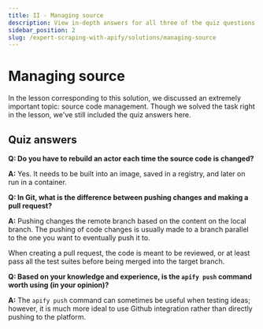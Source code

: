 ```yaml
---
title: II - Managing source
description: View in-depth answers for all three of the quiz questions that were provided in the corresponding lesson about managing source code.
sidebar_position: 2
slug: /expert-scraping-with-apify/solutions/managing-source
---
```


# Managing source

In the lesson corresponding to this solution, we discussed an extremely important topic: source code management. Though we solved the task right in the lesson, we've still included the quiz answers here.

## [](#quiz-answers) Quiz answers

**Q: Do you have to rebuild an actor each time the source code is changed?**

**A:** Yes. It needs to be built into an image, saved in a registry, and later on run in a container.

**Q: In Git, what is the difference between pushing changes and making a pull request?**

**A:** Pushing changes the remote branch based on the content on the local branch. The pushing of code changes is usually made to a branch parallel to the one you want to eventually push it to.

When creating a pull request, the code is meant to be reviewed, or at least pass all the test suites before being merged into the target branch.

**Q: Based on your knowledge and experience, is the `apify push` command worth using (in your opinion)?**

**A:** The `apify push` command can sometimes be useful when testing ideas; however, it is much more ideal to use Github integration rather than directly pushing to the platform.
